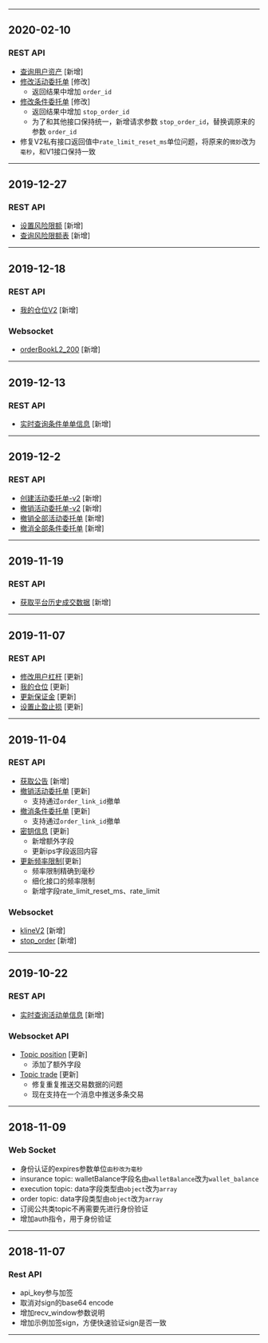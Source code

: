 <hr>

## 2020-02-10

### REST API
- [查询用户资产](./rest_api.md#open-apiwalletbalanceget) [新增]
- [修改活动委托单](./rest_api.md#open-apiorderreplacepost) [修改]
    - 返回结果中增加 `order_id`
- [修改条件委托单](./rest_api.md#open-apistop-orderreplacepost) [修改]
    - 返回结果中增加 `stop_order_id`
    - 为了和其他接口保持统一，新增请求参数 `stop_order_id`，替换调原来的参数 `order_id`
- 修复V2私有接口返回值中`rate_limit_reset_ms`单位问题，将原来的`微妙`改为`毫秒`，和V1接口保持一致

<hr>

## 2019-12-27

### REST API
- [设置风险限额](./rest_api.md#wallet-setrisklimit) [新增]
- [查询风险限额表](./rest_api.md#wallet-getrisklimit) [新增]

<hr>

## 2019-12-18

### REST API
- [我的仓位V2](./rest_api.md#positionlistv2get) [新增]
### Websocket
- [orderBookL2_200](./websocket.md#orderBook200_v2) [新增]

<hr>

## 2019-12-13

### REST API
- [实时查询条件单单信息](./rest_api.md#v2-private-stop-order) [新增]

<hr>

## 2019-12-2

### REST API
- [创建活动委托单-v2](./rest_api.md#open-apiordercreatev2post) [新增]
- [撤销活动委托单-v2](./rest_api.md#open-apiordercancelv2post) [新增]
- [撤销全部活动委托单](./rest_api.md#open-apiordercancelallpost) [新增]
- [撤消全部条件委托单](./rest_api.md#open-apistop-ordercancelallpost)  [新增]

<hr>

## 2019-11-19

### REST API
- [获取平台历史成交数据](./rest_api.md#trading-records) [新增]

<hr>

## 2019-11-07

### REST API
- [修改用户杠杆](./rest_api.md#userleveragesavepost) [更新]
- [我的仓位](./rest_api.md#positionlistget) [更新]
- [更新保证金](./rest_api.md#positionchange-position-marginpost) [更新]
- [设置止盈止损](./rest_api.md#position-settradingstoppost) [更新]

<hr>

## 2019-11-04

### REST API
- [获取公告](./rest_api.md#open-apiannouncement) [新增]
- [撤销活动委托单](./rest_api.md#open-apiordercancelpost) [更新]
    - 支持通过`order_link_id`撤单
- [撤消条件委托单](./rest_api.md#open-apiordercancelpost) [更新]
    - 支持通过`order_link_id`撤单
- [密钥信息](./rest_api.md#open-apikeyget) [更新]
    - 新增额外字段
    - 更新ips字段返回内容
- [更新频率限制](./rest_api_sign.md#rest-rate-limit)[更新]
	- 频率限制精确到毫秒
	- 细化接口的频率限制
	- 新增字段rate_limit_reset_ms、rate_limit
### Websocket
- [klineV2](./websocket.md#kline_v2) [新增]
- [stop_order](websocket.md#stop-order) [新增]

<hr>

## 2019-10-22

### REST API
- [实时查询活动单信息](./rest_api.md#v2-private-order) [新增]

### Websocket API
- [Topic position](./websocket.md#position) [更新]
	- 添加了额外字段
- [Topic trade](./websocket.md#trade) [更新]
	- 修复重复推送交易数据的问题
	- 现在支持在一个消息中推送多条交易
	
<hr>

## 2018-11-09

### Web Socket
- 身份认证的expires参数单位`由秒改为毫秒`
- insurance topic: walletBalance字段名由`walletBalance`改为`wallet_balance`
- execution topic: data字段类型由`object`改为`array`
- order topic: data字段类型由`object`改为`array`
- 订阅公共类topic不再需要先进行身份验证
- 增加auth指令，用于身份验证

<hr>

## 2018-11-07

### Rest API

- api_key参与加签
- 取消对sign的base64 encode
- 增加recv_window参数说明
- 增加示例加签sign，方便快速验证sign是否一致

<hr>
